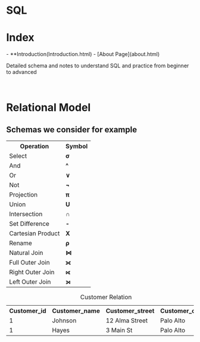# SQL
<!DOCTYPE html>
<html>
<body>
<H1> Index</h1>
- **Introduction(Introduction.html)
- [About Page](about.html)


<p>Detailed schema and notes to understand SQL and practice from beginner to advanced</p>

<br>
<H1> Relational Model </H1>
<!-- Symbols and names of symbols-->
<table>
<tr>
<th> Operation 
<th> Symbol
</tr>
<tr>
<td>Select
<td><strong>σ
</tr>
<tr>
<td>And
<td><strong>^
</tr>
<tr>
<td>Or
<td><strong>∨
</tr>
<tr>
<td>Not
<td><strong>¬
</tr>
<tr>
<td>Projection
<td><strong>π
</tr>
<tr>
<td>Union
<td><strong>U
</tr>
<tr>
<td>Intersection
<td><strong>∩
</tr>
<tr>
<td>Set Difference
<td><strong>-
</tr>
<tr>
<td>Cartesian Product
<td><strong>X
</tr>
<tr>
<td>Rename
<td><strong>ρ
</tr>
<tr>
<td>Natural Join
<td><strong>⋈
</tr>
<tr>
<td>Full Outer Join
<td><strong>⟗
</tr>
<tr>
<td>Right Outer Join
<td><strong>⟖
</tr>
<tr>
<td>Left Outer Join
<td><strong>⟕
</tr>

<H2> Schemas we consider for example </h2>
<table>
<caption>Customer Relation
  <tr>
    <th>Customer_id</th>
    <th>Customer_name</th>
    <th>Customer_street</th>
    <th>Customer_city</th>
  </tr>
  <!first>
  <tr>
    <td>1</td>
    <td>Johnson</td>
    <td>12 Alma Street</td>
    <td>Palo Alto</td>
  </tr>
  <!second>
  <tr>
    <td>1</td>
    <td>Hayes</td>
    <td>3 Main St</td>
    <td>Palo Alto</td>
  </tr>
</table>
</body>
</html>